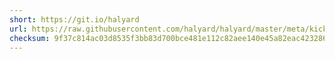 ```yaml
---
short: https://git.io/halyard
url: https://raw.githubusercontent.com/halyard/halyard/master/meta/kickstart
checksum: 9f37c814ac03d8535f3bb83d700bce481e112c82aee140e45a82eac423286df4
---
```

